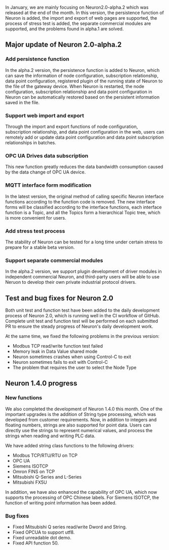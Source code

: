 In January, we are mainly focusing on Neuron2.0-alpha.2 which was released at the end of the month. In this version, the persistence function of Neuron is added, the import and export of web pages are supported, the process of stress test is added, the separate commercial modules are supported, and the problems found in alpha.1 are solved.

## Major update of Neuron 2.0-alpha.2

### Add persistence function

In the alpha.2 version, the persistence function is added to Neuron, which can save the information of node configuration, subscription relationship, data point configuration, registered plugin of the running state of Neuron to the file of the gateway device. When Neuron is restarted, the node configuration, subscription relationship and data point configuration in Neuron can be automatically restored based on the persistent information saved in the file.

### Support web import and export

Through the import and export functions of node configuration, subscription relationship, and data point configuration in the web, users can remotely add or update data point configuration and data point subscription relationships in batches.

### OPC UA Drives data subscription

This new function greatly reduces the data bandwidth consumption caused by the data change of OPC UA device.

### MQTT interface form modification

In the latest version, the original method of calling specific Neuron interface functions according to the function code is removed. The new interface forms will be classified according to the interface functions, each interface function is a Topic, and all the Topics form a hierarchical Topic tree, which is more convenient for users.

### Add stress test process

The stability of Neuron can be tested for a long time under certain stress to prepare for a stable beta version.

### Support separate commercial modules

In the alpha.2 version, we support plugin development of driver modules in independent commercial Neuron, and third-party users will be able to use Neruon to develop their own private industrial protocol drivers.

## Test and bug fixes for Neuron 2.0

Both unit test and function test have been added to the daily development process of Neuron 2.0, which is running well in the CI workflow of GitHub. Complete unit test and function test will be performed on each submitted PR to ensure the steady progress of Neuron's daily development work.

At the same time, we fixed the following problems in the previous version:

- Modbus TCP read/write function test failed
- Memory leak in Data Value shared mode
- Neuron sometimes crashes when using Control-C to exit
- Neuron sometimes fails to exit with Control-C
- The problem that requires the user to select the Node Type

## Neuron 1.4.0 progress

### New functions

We also completed the development of Neuron 1.4.0 this month. One of the important upgrades is the addition of String type processing, which was developed from customer requirements. Now, in addition to integers and floating numbers, strings are also supported for point data. Users can directly use the strings to represent numerical values, and process the strings when reading and writing PLC data.

We have added string class functions to the following drivers:

- Modbus TCP/RTU/RTU on TCP
- OPC UA
- Siemens ISOTCP
- Omron FINS on TCP
- Mitsubishi Q-Series and L-Series
- Mitsubishi FX5U

In addition, we have also enhanced the capability of OPC UA, which now supports the processing of OPC Chinese labels. For Siemens ISOTCP, the function of writing point information has been added.

### Bug fixes

- Fixed Mitsubishi Q series read/write Dword and String.
- Fixed OPCUA to support utf8.
- Fixed unreadable dot demo.
- Fixed API function 50.
